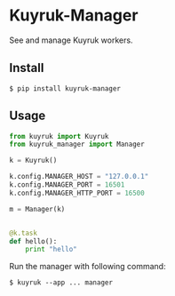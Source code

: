 # Kuyruk-Manager

See and manage Kuyruk workers.

## Install

    $ pip install kuyruk-manager

## Usage

```python
from kuyruk import Kuyruk
from kuyruk_manager import Manager

k = Kuyruk()

k.config.MANAGER_HOST = "127.0.0.1"
k.config.MANAGER_PORT = 16501
k.config.MANAGER_HTTP_PORT = 16500

m = Manager(k)


@k.task
def hello():
    print "hello"
```

Run the manager with following command:

    $ kuyruk --app ... manager
